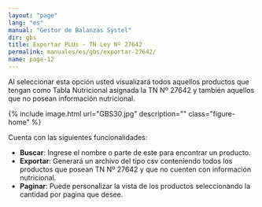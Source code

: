 ```yaml
---
layout: "page"
lang: "es"
manual: "Gestor de Balanzas Systel"
dir: gbs
title: Exportar PLUs - TN Ley Nº 27642
permalink: manuales/es/gbs/exportar-27642/
name: page-12
---
```


Al seleccionar esta opción usted visualizará todos aquellos productos que tengan como Tabla Nutricional asignada la TN Nº 27642 y también aquellos que no posean información nutricional.

{% include image.html url="GBS30.jpg" description="" class="figure-home" %}


Cuenta con las siguientes funcionalidades:

- **Buscar**: Ingrese el nombre o parte de este para encontrar un producto.
- **Exportar**: Generará un archivo del tipo csv conteniendo todos los productos que posean TN Nº 27642 y que no cuenten con información nutricional.
- **Paginar**: Puede personalizar la vista de los productos seleccionando la cantidad por pagina que desee.

